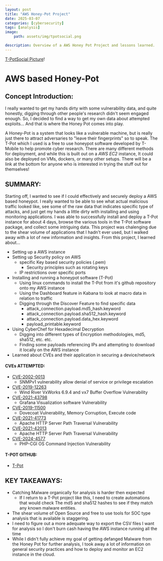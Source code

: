 ```yaml
---
layout: post
title: "AWS Honey-Pot Project"
date: 2025-03-07
categories: [cybersecurity]
tags: [analysis]
image: 
    path: assets/img/tpotsocial.png

description: Overview of a AWS Honey Pot Project and lessons learned.
---
```


[T-PotSocial Picture](assets/img/tpotsocial.png)!

# AWS based Honey-Pot

## Concept Introduction:

I really wanted to get my hands dirty with some vulnerability data, and quite honestly, digging through other people's research didn't seem engaged enough. So, I decided to find a way to get my own data about attempted exploits... And that is where the Honey Pot comes into play. 

A Honey-Pot is a system that looks like a vulnerable machine, but is really just there to attract adversaries to "leave their fingerprints" so to speak. The T-Pot which I used is a free to use honeypot software developed by T-Mobile to help promote cyber research. There are many different methods for deployment, and while this is built out on a *AWS EC2* instance, It could also be deployed on VMs, dockers, or many other setups. There will be a link at the bottom for anyone who is interested in trying the stuff out for themselves!

## SUMMARY:
Starting off, I wanted to see if I could effectively and securely deploy a AWS based honeypot. I really wanted to be able to see what actual malicious traffic looked like, see some of the raw data that indicates specific type of attacks, and just get my hands a little dirty with installing and using monitoring applications. I was able to successfully install and deploy a T-Pot instance for about 4 days, browse the various tools in the T-Pot software package,
and collect some intriguing data. This project was chalenging due to the shear volume of applications that I hadn't ever used, but I walked away with a lot of new information and insights.
From this project, I learned about...

- Setting up a AWS instance
- Setting up Security policy on AWS
  - specific Key based security policies (.pem)
    - Security principles such as rotating keys 
  - IP restrictions over specific ports
- Installing and running a honeypot software (T-Pot)
  - Using linux commands to install the T-Pot from it's github repository onto my AWS instance
  - Using the Dashboard feature in Kabana to look at macro data in relation to traffic
  - Digging through the Discover Feature to find specific data
    - attack_connection.payload.md5_hash.keyword
    - attack_connection.payload.sha512_hash.keyword
    - attack_connection.payload.data_hex.keyword
    - payload_printable.keyword
- Using CyberChef for Hexadecimal Decryption
  - Digging into different types of Encryption methodologies, md5, sha512, etc. etc.
  - Finding some payloads referencing IPs and attempting to download it locally on the AWS instance
- Learned about CVEs and their application in securing a device/network
   
#### CVEs ATTEMPTED:
- [CVE-2002-0013](https://www.cvedetails.com/cve/CVE-2002-0013)
	- SNMPv1 vulnerability allow denial of service or privilege escalation
- [CVE-2019-12263](https://www.cvedetails.com/cve/CVE-2019-12263)
	- Wind River VxWorks 6.9.4 and vx7 Buffer Overflow Vulnerability
- [CVE-2021-43798](https://www.cvedetails.com/cve/CVE-2021-43798)
	- Grafana Visualization software Vulnerability
- [CVE-2019-11500](https://www.cvedetails.com/cve/CVE-2019-11500)
	- Dovecoat Vulnerability, Memory Corruption, Execute code
- [CVE-2021-41773](https://www.cvedetails.com/cve/CVE-2021-41773)
	- Apache HTTP Server Path Traversal Vulnerability
- [CVE-2021-42013](https://www.cvedetails.com/cve/CVE-2021-42013)
	- Apache HTTP Server Path Traversal Vulnerability
- [CVE-2024-4577](https://www.cvedetails.com/cve/CVE-2024-4577) 
	- PHP-CGI OS Command Injection Vulnerability

#### T-POT GITHUB:

- [T-Pot](https://github.com/telekom-security/tpotce)


## KEY TAKEAWAYS:
- Catching Malware organically for analysis is harder then expected
  - If I return to a T-Pot project like this, I need to create automations that would check
  The md5 and sha512 hashes to see if they match any known malware entities.
- The shear volume of Open Source and free to use tools for SOC type analysis that is available is staggering.
- I need to figure out a more adequate way to export the CSV files I want for analysis so I don't burn cash having the AWS instance running all the time
- While I didn't fully achieve my goal of getting defanged Malware from the Honey Pot for further analysis, I took away a lot of information on general security practices and how to deploy and monitor an EC2 instance in the cloud.

 